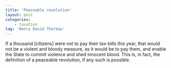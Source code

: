 ```yaml
---
title: 'Peaceable revolution'
layout: post
categories:
    - taxation
tag: 'Henry David Thoreau'
---
```


If a thousand \[citizens\] were not to pay their tax-bills this year, that would not be a violent and bloody measure, as it would be to pay them, and enable the State to commit violence and shed innocent blood. This is, in fact, the definition of a peaceable revolution, if any such is possible.